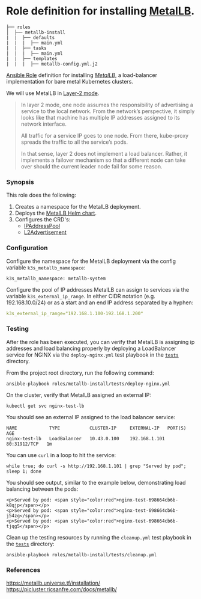 # Role definition for installing [MetalLB](https://metallb.universe.tf/).

```
├── roles
│  ├── metallb-install
|  |  ├── defaults
|  |  |  ├── main.yml
|  |  ├── tasks 
|  |  |  ├── main.yml  
|  |  ├── templates
|  |  |  ├── metallb-config.yml.j2
```

[Ansible Role](https://docs.ansible.com/ansible/latest/playbook_guide/playbooks_reuse_roles.html#roles) definition for installing [*MetalLB*](https://metallb.universe.tf/installation/), a load-balancer implementation for bare metal Kubernetes clusters.

We will use MetalLB in [Layer-2 mode](https://metallb.universe.tf/concepts/layer2/).

> In layer 2 mode, one node assumes the responsibility of advertising a service to the local network. From the network’s perspective, it simply looks like that machine has multiple IP addresses
assigned to its network interface.
>
> All traffic for a service IP goes to one node. From there, kube-proxy spreads the traffic to all the service’s pods.
>
> In that sense, layer 2 does not implement a load balancer. Rather, it implements a failover mechanism so that a different node can take over should the current leader node fail for some reason.
            
### Synopsis

This role does the following: 

1. Creates a namespace for the MetalLB deployment.
2. Deploys the [MetalLB Helm chart](https://metallb.universe.tf/installation/#installation-with-helm).
3. Configures the CRD's:
   - [IPAddressPool](https://metallb.universe.tf/configuration/#defining-the-ips-to-assign-to-the-load-balancer-services)
   - [L2Advertisement](https://metallb.universe.tf/configuration/#layer-2-configuration)

### Configuration

Configure the namespace for the MetalLB deployment via the config variable `k3s_metallb_namespace`:
```
k3s_metallb_namespace: metallb-system
```

Configure the pool of IP addresses MetalLB can assign to services via the variable `k3s_external_ip_range`. 
In either CIDR notation (e.g. 192.168.10.0/24) or as a start and an end IP address separated by a hyphen:
```yaml
k3s_external_ip_range="192.168.1.100-192.168.1.200"
```

### Testing

After the role has been executed, you can verify that MetalLB is assigning ip addresses and load balancing properly by deploying a LoadBalancer service for NGINX 
via the `deploy-nginx.yml` test playbook in the [`tests`](tests/deploy-nginx.yml) directory.
                                                                           
From the project root directory, run the following command:
```shell
ansible-playbook roles/metallb-install/tests/deploy-nginx.yml 
```

On the cluster, verify that MetalLB assigned an external IP:
```shell
kubectl get svc nginx-test-lb
```

You should see an external IP assigned to the load balancer service:
```
NAME            TYPE           CLUSTER-IP     EXTERNAL-IP   PORT(S)        AGE
nginx-test-lb   LoadBalancer   10.43.0.100    192.168.1.101 80:31912/TCP   1m
```

You can use `curl` in a loop to hit the service:
```shell                                       
while true; do curl -s http://192.168.1.101 | grep "Served by pod"; sleep 1; done
```

You should see output, similar to the example below, demonstrating load balancing between the pods:                                          
```shell    
<p>Served by pod: <span style="color:red">nginx-test-698664cb6b-k8qjp</span></p>
<p>Served by pod: <span style="color:red">nginx-test-698664cb6b-j54zg</span></p>
<p>Served by pod: <span style="color:red">nginx-test-698664cb6b-tjqg5</span></p>
```

Clean up the testing resources by running the `cleanup.yml` test playbook in the [`tests`](tests/cleanup.yml) directory:
```shell
ansible-playbook roles/metallb-install/tests/cleanup.yml
```

### References

https://metallb.universe.tf/installation/
https://picluster.ricsanfre.com/docs/metallb/
